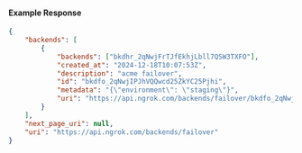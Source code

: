 <!-- Code generated for API Clients. DO NOT EDIT. -->

#### Example Response

```json
{
	"backends": [
		{
			"backends": ["bkdhr_2qNwjFrTJfEkhjLbll7QSW3TXFO"],
			"created_at": "2024-12-18T10:07:53Z",
			"description": "acme failover",
			"id": "bkdfo_2qNwjIPJhVQQwcd25ZkYC25Pjhi",
			"metadata": "{\"environment\": \"staging\"}",
			"uri": "https://api.ngrok.com/backends/failover/bkdfo_2qNwjIPJhVQQwcd25ZkYC25Pjhi"
		}
	],
	"next_page_uri": null,
	"uri": "https://api.ngrok.com/backends/failover"
}
```
